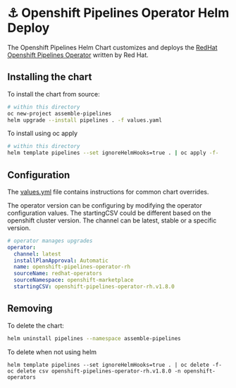 # ⚓️ Openshift Pipelines Operator Helm Deploy

The Openshift Pipelines Helm Chart customizes and deploys the [RedHat Openshift Pipelines Operator](https://docs.openshift.com/container-platform/4.10/cicd/pipelines/installing-pipelines.html) written by Red Hat.

## Installing the chart

To install the chart from source:
```bash
# within this directory 
oc new-project assemble-pipelines
helm upgrade --install pipelines . -f values.yaml 
```
To install using oc apply
```bash
# within this directory
helm template pipelines --set ignoreHelmHooks=true . | oc apply -f- 
```

## Configuration

The [values.yml](values.yaml) file contains instructions for common chart overrides.

The operator version can be configuring by modifying the operator configuration values. The startingCSV could be different based on the openshift cluster version.  The channel can be latest, stable or a specific version.

```yaml
# operator manages upgrades
operator:
  channel: latest
  installPlanApproval: Automatic
  name: openshift-pipelines-operator-rh
  sourceName: redhat-operators
  sourceNamespace: openshift-marketplace
  startingCSV: openshift-pipelines-operator-rh.v1.8.0
```


## Removing

To delete the chart:
```bash
helm uninstall pipelines --namespace assemble-pipelines
```

To delete when not using helm
```
helm template pipelines --set ignoreHelmHooks=true . | oc delete -f-
oc delete csv openshift-pipelines-operator-rh.v1.8.0 -n openshift-operators
```

